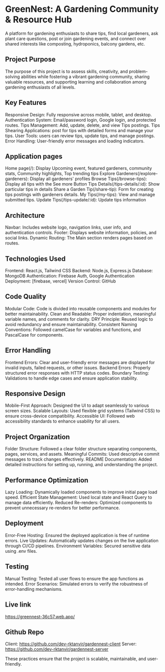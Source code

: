 # GreenNest:  A Gardening Community & Resource Hub
A platform for gardening enthusiasts to share tips, find local gardeners, ask plant care questions, post or join gardening events, and connect over shared interests like composting, hydroponics, balcony gardens, etc.

## Project Purpose
The purpose of this project is to assess skills, creativity, and problem-solving abilities while fostering a vibrant gardening community, sharing valuable resources, and supporting learning and collaboration among gardening enthusiasts of all levels.

## Key Features
Responsive Design: Fully responsive across mobile, tablet, and desktop.
Authentication System: Email/password login, Google login, and protected routes.
Tips Management: Add, update, delete, and view Tips postings.
Tips Shearing Applications: post for tips with detailed forms and manage your tips.
User Tools: users can review tips, update tips, and manage postings.
Error Handling: User-friendly error messages and loading indicators.

## Application pages
Home page(/): Display Upcoming event, featured gardeners, community stats, Community highlights, Top trending tips
Explore Gardeners(/explore-gardeners): Display all gardeners' profiles
Browse Tips(/browse-tips): Display all tips with the See more Button
Tips Details(/tips-details/:id): Show particular tips in details
Share a Garden Tip(/share-tip): Form for creating tips postings with gardeners details.
My Tips(/my-tips): View and manage submitted tips.
Update Tips(/tips-update/:id): Update tips information

## Architecture
Navbar: Includes website logo, navigation links, user info, and authentication controls.
Footer: Displays website information, policies, and social links.
Dynamic Routing: The Main section renders pages based on routes.

## Technologies Used
Frontend: React.js, Tailwind CSS
Backend: Node.js, Express.js
Database: MongoDB
Authentication: Firebase Auth, Google Authentication
Deployment: [firebase, vercel]
Version Control: GitHub

## Code Quality
Modular Code: Code is divided into reusable components and modules for better maintainability.
Clean and Readable: Proper indentation, meaningful variable names, and comments for clarity.
DRY Principle: Reused logic to avoid redundancy and ensure maintainability.
Consistent Naming Conventions: Followed camelCase for variables and functions, and PascalCase for components.

## Error Handling
Frontend Errors: Clear and user-friendly error messages are displayed for invalid inputs, failed requests, or other issues.
Backend Errors: Properly structured error responses with HTTP status codes.
Boundary Testing: Validations to handle edge cases and ensure application stability.

## Responsive Design
Mobile-First Approach: Designed the UI to adapt seamlessly to various screen sizes.
Scalable Layouts: Used flexible grid systems (Tailwind CSS) to ensure cross-device compatibility.
Accessible UI: Followed web accessibility standards to enhance usability for all users.

## Project Organization
Folder Structure: Followed a clear folder structure separating components, pages, services, and assets.
Meaningful Commits: Used descriptive commit messages to track changes effectively.
README Documentation: Added detailed instructions for setting up, running, and understanding the project.

## Performance Optimization
Lazy Loading: Dynamically loaded components to improve initial page load speed.
Efficient State Management: Used local state and React Query to manage data efficiently.
Reduced Re-renders: Optimized components to prevent unnecessary re-renders for better performance.

## Deployment
Error-Free Hosting: Ensured the deployed application is free of runtime errors.
Live Updates: Automatically updates changes on the live application through CI/CD pipelines.
Environment Variables: Secured sensitive data using .env files.

## Testing
Manual Testing: Tested all user flows to ensure the app functions as intended.
Error Scenarios: Simulated errors to verify the robustness of error-handling mechanisms.

## Live link
https://greennest-36c57.web.app/

## Github Repo
Client: https://github.com/dev-rktanvir/gardennest-client
Server: https://github.com/dev-rktanvir/gardennest-server

These practices ensure that the project is scalable, maintainable, and user-friendly.


